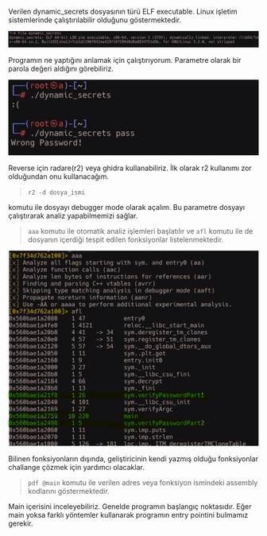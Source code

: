 Verilen dynamic_secrets dosyasının türü ELF executable. Linux işletim sistemlerinde çalıştırılabilir olduğunu göstermektedir.

![](../pics/Pasted%20image%2020231026091558.png)

Programın ne yaptığını anlamak için çalıştırıyorum. Parametre olarak bir parola değeri aldığını görebiliriz.

![](../pics/Pasted%20image%2020231026092020.png)

Reverse için radare(r2) veya ghidra kullanabiliriz. İlk olarak r2 kullanımı zor olduğundan onu kullanacağım.

> `r2 -d dosya_ismi`

komutu ile dosyayı debugger mode olarak açalım. Bu parametre dosyayı çalıştırarak analiz yapabilmemizi sağlar.

> `aaa` komutu ile otomatik analiz işlemleri başlatılır ve `afl` komutu ile de dosyanın içerdiği tespit edilen fonksiyonlar listelenmektedir.

![](../pics/Pasted%20image%2020231026093018.png)

Bilinen fonksiyonların dışında, geliştiricinin kendi yazmış olduğu fonksiyonlar challange çözmek için yardımcı olacaklar.

> `pdf @main`  komutu ile verilen adres veya fonksiyon ismindeki assembly kodlarını göstermektedir.

Main içerisini inceleyebiliriz. Genelde programın başlangıç noktasıdır. Eğer main yoksa farklı yöntemler kullanarak programın entry pointini bulmamız gerekir.

